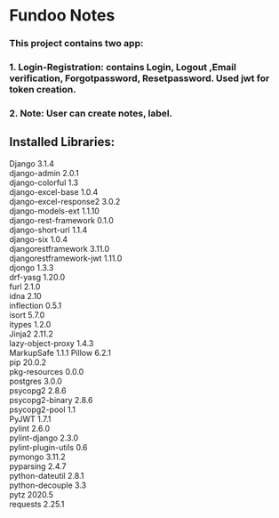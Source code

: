 # Fundoo Notes

### This project contains two app:
### 1. Login-Registration: contains Login, Logout ,Email verification, Forgotpassword, Resetpassword. Used jwt for token creation.                                       
### 2. Note: User can create notes, label.

## Installed Libraries:
Django                  3.1.4    
django-admin            2.0.1    
django-colorful         1.3      
django-excel-base       1.0.4    
django-excel-response2  3.0.2    
django-models-ext       1.1.10   
django-rest-framework   0.1.0    
django-short-url        1.1.4    
django-six              1.0.4    
djangorestframework     3.11.0   
djangorestframework-jwt 1.11.0   
djongo                  1.3.3    
drf-yasg                1.20.0   
furl                    2.1.0    
idna                    2.10     
inflection              0.5.1    
isort                   5.7.0    
itypes                  1.2.0    
Jinja2                  2.11.2   
lazy-object-proxy       1.4.3    
MarkupSafe              1.1.1
Pillow                  6.2.1    
pip                     20.0.2   
pkg-resources           0.0.0    
postgres                3.0.0    
psycopg2                2.8.6    
psycopg2-binary         2.8.6    
psycopg2-pool           1.1      
PyJWT                   1.7.1    
pylint                  2.6.0    
pylint-django           2.3.0    
pylint-plugin-utils     0.6      
pymongo                 3.11.2   
pyparsing               2.4.7    
python-dateutil         2.8.1    
python-decouple         3.3      
pytz                    2020.5   
requests                2.25.1   



